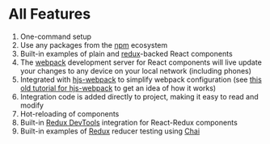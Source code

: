 # All Features

1. One-command setup
2. Use any packages from the [npm](https://www.npmjs.com) ecosystem
3. Built-in examples of plain and [redux](http://redux.js.org)-backed React components
4. The [webpack](https://webpack.github.io) development server for React components will live update your changes to any device on your local network (including phones)
5. Integrated with [hjs-webpack](https://github.com/HenrikJoreteg/hjs-webpack) to simplify webpack configuration (see [this old tutorial for hjs-webpack](http://learn.humanjavascript.com/react-ampersand/setting-up-webpack) to get an idea of how it works)
6. Integration code is added directly to project, making it easy to read and modify
7. Hot-reloading of components
8. Built-in [Redux DevTools](https://github.com/gaearon/redux-devtools) integration for React-Redux components
9. Built-in examples of [Redux](https://github.com/gaearon/redux-devtools) reducer testing using [Chai](http://chaijs.com)
